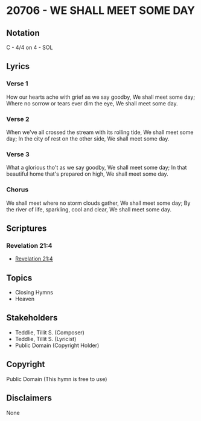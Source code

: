 # 20706 - WE SHALL MEET SOME DAY

## Notation

C - 4/4 on 4 - SOL

## Lyrics

### Verse 1

How our hearts ache with grief as we say goodby, We shall meet some day; Where no sorrow or tears ever dim the eye, We shall meet some day.

### Verse 2

When we've all crossed the stream with its rolling tide, We shall meet some day; In the city of rest on the other side, We shall meet some day.

### Verse 3

What a glorious tho't as we say goodby, We shall meet some day; In that beautiful home that's prepared on high, We shall meet some day.

### Chorus

We shall meet where no storm clouds gather, We shall meet some day; By the river of life, sparkling, cool and clear, We shall meet some day.


## Scriptures

### Revelation 21:4

- [Revelation 21:4](https://www.biblegateway.com/passage/?search=Revelation%2021%3A4)


## Topics

- Closing Hymns
- Heaven

## Stakeholders

- Teddlie, Tillit S. (Composer)
- Teddlie, Tillit S. (Lyricist)
- Public Domain (Copyright Holder)

## Copyright

Public Domain
(This hymn is free to use)

## Disclaimers

None

